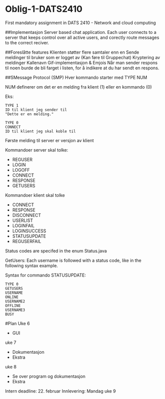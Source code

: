 # Oblig-1-DATS2410
First mandatory assignment in DATS 2410 - Network and cloud computing


##Implementasjon
Server based chat application. Each user connects to a server that keeps control over all active users, and corectly route messages to the correct reciver.
	
	

##Foreslåtte features
	Klienten støtter flere samtaler enn en
	Sende meldinger til bruker som er logget av (Kan føre til Gruppechat)
	Kryptering av meldinger
	Kallenavn
	Gif-implementasjon & Emjois
	Når man sender respons til noen burde de bli farget i listen, for å indikere at du har sendt en respons.
	
##SMessage Protocol (SMP)
Hver kommando starter med TYPE NUM

NUM definerer om det er en melding fra klient (1) eller en kommando (0)

Eks:
	
	TYPE 1
	ID til klient jeg sender til
	"Dette er en melding."
	
	TYPE 0
	CONNECT
	ID til klient jeg skal koble til
	

Første melding til server er versjon av klient

Kommandoer server skal tolke:
- REGUSER
- LOGIN
- LOGOFF
- CONNECT
- RESPONSE
- GETUSERS

Kommandoer klient skal tolke
- CONNECT
- RESPONSE
- DISCONNECT
- USERLIST
- LOGINFAIL
- LOGINSUCCESS
- STATUSUPDATE
- REGUSERFAIL


Status codes are specifed in the enum Status.java

GetUsers: Each username is followed with a status code, like in the following syntax example.

Syntax for commando STATUSUPDATE:

	TYPE 0
	GETUSERS
	USERNAME
	ONLINE
	USERNAME2
	OFFLINE
	USERNAME3
	BUSY

#Plan
Uke 6
- GUI
	
uke 7
- Dokumentasjon
- Ekstra
	
uke 8
- Se over program og dokumentasjon
- Ekstra

Intern deadline: 22. februar
Innlevering: Mandag uke 9
